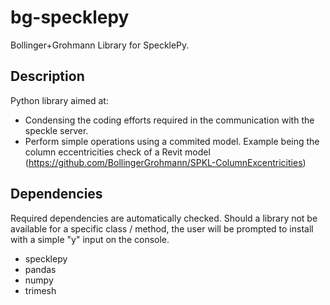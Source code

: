 # bg-specklepy
Bollinger+Grohmann Library for SpecklePy.

## Description
Python library aimed at:
* Condensing the coding efforts required in the communication with the speckle server.
* Perform simple operations using a commited model. Example being the column eccentricities check of a Revit model (https://github.com/BollingerGrohmann/SPKL-ColumnExcentricities)

## Dependencies
Required dependencies are automatically checked. Should a library not be available for a specific class / method, the user will be prompted to install with a simple "y" input on the console. 
* specklepy
* pandas
* numpy
* trimesh
